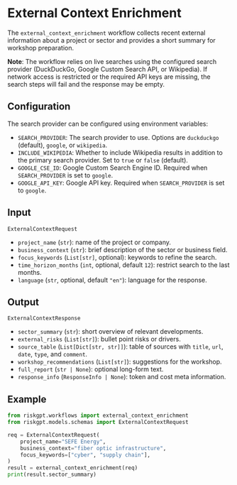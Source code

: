 # External Context Enrichment

The `external_context_enrichment` workflow collects recent external information about a project or sector and provides a short summary for workshop preparation.

**Note**: The workflow relies on live searches using the configured search provider (DuckDuckGo, Google Custom Search API, or Wikipedia). If network access is
restricted or the required API keys are missing, the search steps will fail and the response may be empty.

## Configuration

The search provider can be configured using environment variables:

- `SEARCH_PROVIDER`: The search provider to use. Options are `duckduckgo` (default), `google`, or `wikipedia`.
- `INCLUDE_WIKIPEDIA`: Whether to include Wikipedia results in addition to the primary search provider. Set to `true` or `false` (default).
- `GOOGLE_CSE_ID`: Google Custom Search Engine ID. Required when `SEARCH_PROVIDER` is set to `google`.
- `GOOGLE_API_KEY`: Google API key. Required when `SEARCH_PROVIDER` is set to `google`.

## Input

`ExternalContextRequest`
- `project_name` (`str`): name of the project or company.
- `business_context` (`str`): brief description of the sector or business field.
- `focus_keywords` (`List[str]`, optional): keywords to refine the search.
- `time_horizon_months` (`int`, optional, default `12`): restrict search to the last months.
- `language` (`str`, optional, default `"en"`): language for the response.

## Output

`ExternalContextResponse`
- `sector_summary` (`str`): short overview of relevant developments.
- `external_risks` (`List[str]`): bullet point risks or drivers.
- `source_table` (`List[Dict[str, str]]`): table of sources with `title`, `url`, `date`, `type`, and `comment`.
- `workshop_recommendations` (`List[str]`): suggestions for the workshop.
- `full_report` (`str | None`): optional long-form text.
- `response_info` (`ResponseInfo | None`): token and cost meta information.

## Example

```python
from riskgpt.workflows import external_context_enrichment
from riskgpt.models.schemas import ExternalContextRequest

req = ExternalContextRequest(
    project_name="SEFE Energy",
    business_context="fiber optic infrastructure",
    focus_keywords=["cyber", "supply chain"],
)
result = external_context_enrichment(req)
print(result.sector_summary)
```
